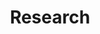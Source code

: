 ---
title: Research

type: landing

sections:
  - block: people
    content:
      title: Research Areas
      user_groups:
          - Research Areas

      sort_by: Params.last_name
      sort_ascending: true
    design:
      show_interests: false
      show_role: true
      show_social: false

  # - block: about
  #   content:
  #     title: Research Projects
  #     user_groups:
  #         - Projects
    design:
      show_interests: false
      show_role: true
      show_social: false


  # - block: collection
  #   content:
  #     title: Research Projects
  #     text: ""
  #     count: 3
  #     filters:
  #       user_groups:
  #         - Projects
  #   design:
  #     view: card
  #     columns: '1'
  #     show_interests: false
  #     show_role: false
  #     show_social: false

---